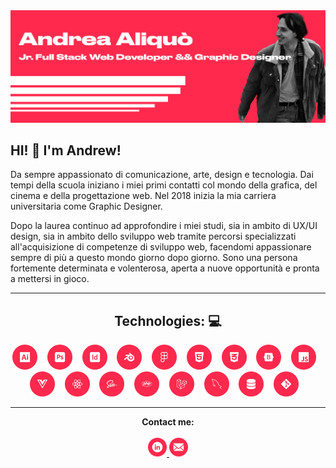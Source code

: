 <!DOCTYPE html>
<html lang="en">
<head>
    <meta charset="UTF-8">
    <meta name="viewport" content="width=device-width, initial-scale=1.0">
    <link rel="stylesheet" href="github-markdown.css">
</head>
    <body>
        <div>
            <img src="./img/GitHubBanner.jpg"alt=" Andrea Aliquò / Jr.Full Stack Web Developer && Graphic Designer">
            <h2>HI! &#128075; I'm Andrew!</h2>
            <p>
                Da sempre appassionato di comunicazione, arte, design e tecnologia. Dai tempi della scuola iniziano i miei primi contatti col mondo della grafica, del cinema e della progettazione web. Nel 2018 inizia la mia carriera universitaria come Graphic Designer.
            </p>
            <p>
                Dopo la laurea continuo ad approfondire i miei studi, sia in ambito di UX/UI design, sia in ambito dello sviluppo web tramite percorsi specializzati all'acquisizione di competenze di sviluppo web, facendomi appassionare sempre di più a questo mondo giorno dopo giorno. Sono una persona fortemente determinata e volenterosa, aperta a nuove opportunità e pronta a mettersi in gioco.
            </p>
            <hr>
            <div align="center">
                <h2><strong>Technologies: </strong> &#128187;</h2>
                <img width="40px" src="./img/Ai.png" alt=" Adobe Illustrator">&nbsp;&nbsp;&nbsp;
                <img width="40px" src="./img/Ps.png" alt=" Adobe Photoshop">&nbsp;&nbsp;&nbsp;
                <img width="40px" src="./img/Id.png" alt=" Adobe InDesign">&nbsp;&nbsp;&nbsp;
                <img width="40px" src="./img/Blender.png" alt=" Blender">&nbsp;&nbsp;&nbsp;
                <img width="40px" src="./img/Figrma.png" alt=" Figma">&nbsp;&nbsp;&nbsp;
                <img width="40px" src="./img/Html.png" alt=" Html5">&nbsp;&nbsp;&nbsp;
                <img width="40px" src="./img/Css.png" alt=" Css3">&nbsp;&nbsp;&nbsp;
                <img width="40px" src="./img/Bootstrap.png" alt=" Bootstrap">&nbsp;&nbsp;&nbsp;
                <img width="40px" src="./img/Js.png" alt=" JavaScript">&nbsp;&nbsp;&nbsp;
                <img width="40px" src="./img/Vue.png" alt=" VueJs">&nbsp;&nbsp;&nbsp;
                <img width="40px" src="./img/React.png" alt=" ReactJs">&nbsp;&nbsp;&nbsp;
                <img width="40px" src="./img/Sass.png" alt=" Sass">&nbsp;&nbsp;&nbsp;
                <img width="40px" src="./img/Php.png" alt=" PHP">&nbsp;&nbsp;&nbsp;
                <img width="40px" src="./img/Laravel.png" alt=" Laravel">&nbsp;&nbsp;&nbsp;
                <img width="40px" src="./img/MySql.png" alt=" MySql">&nbsp;&nbsp;&nbsp;
                <img width="40px" src="./img/Db.png" alt=" Db Relazionale">&nbsp;&nbsp;&nbsp;
                <img width="40px" src="./img/Git.png" alt=" Git Versioning">&nbsp;&nbsp;&nbsp;
            </div>
            <hr>
            <p align="center">
                <strong>Contact me:</strong>
                <br>
                <br>
                <a target="_blank" rel="noopener noreferrer" href="https://www.linkedin.com/in/andreaaliquò4/">
                    <img width="30px" src="./img/LinkedinIcon.png" alt="LinkedInIcon">
                </a>
                <a target="_blank" href="mailto:andrea.aliquo99@gmail.com">
                    <img width="30px" src="./img/MailIcon.png" alt="EmailIcon">
                </a>
            </p>
        </div>
    </body>
</html>